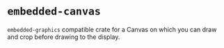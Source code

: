 # `embedded-canvas`

`embedded-graphics` compatible crate for a Canvas on which you can draw and crop before drawing to the display.